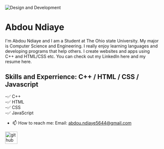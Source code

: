 
![Design and Development](https://coverfiles.alphacoders.com/550/55017.png)

# Abdou Ndiaye

I'm Abdou Ndiaye and I am a Student at The Ohio state University. My major is Computer Science and Engineering. I really enjoy learning languages and developing programs that help others. I create websites and apps using C++ and HTML/CSS etc. You can check out my LinkedIn here and my resume here.


## Skills and Experrience: C++ / HTML / CSS / Javascript
-✅  C++<br>
-✅  HTML<br>
-✅  CSS<br>
-✅  JavaScript<br>

- 📫 How to reach me: Email: abdou.ndiaye5644@gmail.com 


[<img src='https://cdn.jsdelivr.net/npm/simple-icons@3.0.1/icons/github.svg' alt='github' height='40'>](https://github.com/abdoundiaye54)  



